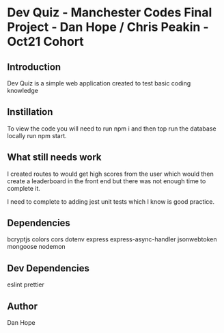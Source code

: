 # Dev Quiz - Manchester Codes Final Project - Dan Hope / Chris Peakin - Oct21 Cohort #

## Introduction ##
Dev Quiz is a simple web application created to test basic coding knowledge

## Instillation ##

To view the code you will need to run npm i and then top run the database locally run npm start.

## What still needs work ##

I created routes to would get high scores from the user which would then create a leaderboard in the front end
but there was not enough time to complete it. 

I need to complete to adding jest unit tests which I know is good practice. 

## Dependencies ##

bcryptjs
colors
cors
dotenv
express
express-async-handler
jsonwebtoken
mongoose
nodemon

## Dev Dependencies ##

eslint 
prettier

## Author ##

Dan Hope
